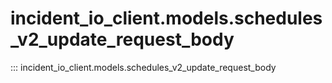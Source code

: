 # incident_io_client.models.schedules_v2_update_request_body

::: incident_io_client.models.schedules_v2_update_request_body
